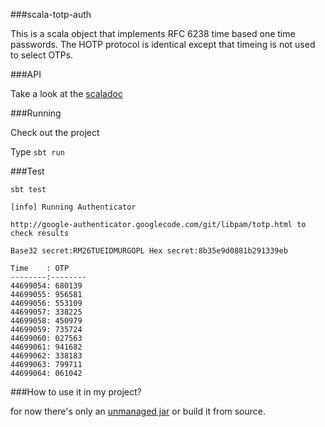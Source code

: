 ###scala-totp-auth

This is a scala object that implements RFC 6238 time based one time passwords.
The HOTP protocol is identical except that timeing is not used to select OTPs.

###API

Take a look at the [scaladoc](http://marklister.github.com/scala-totp-auth/target/scala-2.9.2/api/org/catch22/totp/auth/package.html) 

###Running

Check out the project 

Type `sbt run` 

###Test

`sbt test`



    [info] Running Authenticator 
    
    http://google-authenticator.googlecode.com/git/libpam/totp.html to check results
    
    Base32 secret:RM26TUEIDMURGOPL Hex secret:8b35e9d0881b291339eb
    
    Time    : OTP
    --------:--------
    44699054: 680139
    44699055: 956581
    44699056: 553109
    44699057: 338225
    44699058: 450979
    44699059: 735724
    44699060: 027563
    44699061: 941682
    44699062: 338183
    44699063: 799711
    44699064: 061042

###How to use it in my project?

for now there's only an [unmanaged jar](https://github.com/milo-minderbender/scala-totp-auth/raw/gh-pages/target/scala-2.9.2/scala-totp-auth_2.9.2-1.01.jar) or build it from source.
